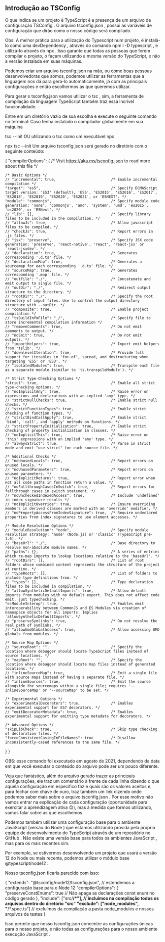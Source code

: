 ## Introdução ao TSConfig

O que indica se um projeto é TypeScript é a presença de um arquivo de configuração TSConfig . O arquivo tsconfig.json , possui as variáveis de configuração que dirão como o nosso código será compilado.

Obs: A melhor prática para a utilização do Typescript num projeto, é instalá-lo como uma devDependency , através do comando npm i -D typescript , e utilizá-lo através do npx . Isso garante que todas as pessoas que forem compilar o projeto, o façam utilizando a mesma versão do TypeScript, e não a versão instalada em suas máquinas.

Podemos criar um arquivo tsconfig.json na mão, ou como boas pessoas desenvolvedoras que somos, podemos utilizar as ferramentas que a linguagem nos dá para gerá-lo automaticamente, já com as principais configurações e então escolhermos as que queremos utilizar.

Para gerar o tsconfig.json vamos utilizar o tsc , sim, a ferramenta de compilação da linguagem TypeScript também traz essa incrível funcionalidade.

Entre em um diretório vazio de sua escolha e execute o seguinte comando no terminal:
Caso tenha instalado o compilador globalmente em sua máquina

tsc --init
OU utilizando o tsc como um executável npx

npx tsc --init
Um arquivo tsconfig.json será gerado no diretório com o seguinte conteúdo:

{
  "compilerOptions": {
    /* Visit https://aka.ms/tsconfig.json to read more about this file */

    /* Basic Options */
    // "incremental": true,                         /* Enable incremental compilation */
    "target": "es5",                                /* Specify ECMAScript target version: 'ES3' (default), 'ES5', 'ES2015', 'ES2016', 'ES2017', 'ES2018', 'ES2019', 'ES2020', 'ES2021', or 'ESNEXT'. */
    "module": "commonjs",                           /* Specify module code generation: 'none', 'commonjs', 'amd', 'system', 'umd', 'es2015', 'es2020', or 'ESNext'. */
    // "lib": [],                                   /* Specify library files to be included in the compilation. */
    // "allowJs": true,                             /* Allow javascript files to be compiled. */
    // "checkJs": true,                             /* Report errors in .js files. */
    // "jsx": "preserve",                           /* Specify JSX code generation: 'preserve', 'react-native', 'react', 'react-jsx' or 'react-jsxdev'. */
    // "declaration": true,                         /* Generates corresponding '.d.ts' file. */
    // "declarationMap": true,                      /* Generates a sourcemap for each corresponding '.d.ts' file. */
    // "sourceMap": true,                           /* Generates corresponding '.map' file. */
    // "outFile": "./",                             /* Concatenate and emit output to single file. */
    // "outDir": "./",                              /* Redirect output structure to the directory. */
    // "rootDir": "./",                             /* Specify the root directory of input files. Use to control the output directory structure with --outDir. */
    // "composite": true,                           /* Enable project compilation */
    // "tsBuildInfoFile": "./",                     /* Specify file to store incremental compilation information */
    // "removeComments": true,                      /* Do not emit comments to output. */
    // "noEmit": true,                              /* Do not emit outputs. */
    // "importHelpers": true,                       /* Import emit helpers from 'tslib'. */
    // "downlevelIteration": true,                  /* Provide full support for iterables in 'for-of', spread, and destructuring when targeting 'ES5' or 'ES3'. */
    // "isolatedModules": true,                     /* Transpile each file as a separate module (similar to 'ts.transpileModule'). */

    /* Strict Type-Checking Options */
    "strict": true,                                 /* Enable all strict type-checking options. */
    // "noImplicitAny": true,                       /* Raise error on expressions and declarations with an implied 'any' type. */
    // "strictNullChecks": true,                    /* Enable strict null checks. */
    // "strictFunctionTypes": true,                 /* Enable strict checking of function types. */
    // "strictBindCallApply": true,                 /* Enable strict 'bind', 'call', and 'apply' methods on functions. */
    // "strictPropertyInitialization": true,        /* Enable strict checking of property initialization in classes. */
    // "noImplicitThis": true,                      /* Raise error on 'this' expressions with an implied 'any' type. */
    // "alwaysStrict": true,                        /* Parse in strict mode and emit "use strict" for each source file. */

    /* Additional Checks */
    // "noUnusedLocals": true,                      /* Report errors on unused locals. */
    // "noUnusedParameters": true,                  /* Report errors on unused parameters. */
    // "noImplicitReturns": true,                   /* Report error when not all code paths in function return a value. */
    // "noFallthroughCasesInSwitch": true,          /* Report errors for fallthrough cases in switch statement. */
    // "noUncheckedIndexedAccess": true,            /* Include 'undefined' in index signature results */
    // "noImplicitOverride": true,                  /* Ensure overriding members in derived classes are marked with an 'override' modifier. */
    // "noPropertyAccessFromIndexSignature": true,  /* Require undeclared properties from index signatures to use element accesses. */

    /* Module Resolution Options */
    // "moduleResolution": "node",                  /* Specify module resolution strategy: 'node' (Node.js) or 'classic' (TypeScript pre-1.6). */
    // "baseUrl": "./",                             /* Base directory to resolve non-absolute module names. */
    // "paths": {},                                 /* A series of entries which re-map imports to lookup locations relative to the 'baseUrl'. */
    // "rootDirs": [],                              /* List of root folders whose combined content represents the structure of the project at runtime. */
    // "typeRoots": [],                             /* List of folders to include type definitions from. */
    // "types": [],                                 /* Type declaration files to be included in compilation. */
    // "allowSyntheticDefaultImports": true,        /* Allow default imports from modules with no default export. This does not affect code emit, just typechecking. */
    "esModuleInterop": true,                        /* Enables emit interoperability between CommonJS and ES Modules via creation of namespace objects for all imports. Implies 'allowSyntheticDefaultImports'. */
    // "preserveSymlinks": true,                    /* Do not resolve the real path of symlinks. */
    // "allowUmdGlobalAccess": true,                /* Allow accessing UMD globals from modules. */

    /* Source Map Options */
    // "sourceRoot": "",                            /* Specify the location where debugger should locate TypeScript files instead of source locations. */
    // "mapRoot": "",                               /* Specify the location where debugger should locate map files instead of generated locations. */
    // "inlineSourceMap": true,                     /* Emit a single file with source maps instead of having a separate file. */
    // "inlineSources": true,                       /* Emit the source alongside the sourcemaps within a single file; requires '--inlineSourceMap' or '--sourceMap' to be set. */

    /* Experimental Options */
    // "experimentalDecorators": true,              /* Enables experimental support for ES7 decorators. */
    // "emitDecoratorMetadata": true,               /* Enables experimental support for emitting type metadata for decorators. */

    /* Advanced Options */
    "skipLibCheck": true,                           /* Skip type checking of declaration files. */
    "forceConsistentCasingInFileNames": true        /* Disallow inconsistently-cased references to the same file. */
  }
}

OBS: esse comando foi executado em agosto de 2021, dependendo da data em que você executar o conteúdo do arquivo pode ser um pouco diferente.

Veja que fantástico, além do arquivo gerado trazer as principais configurações, ele traz um comentário à frente de cada linha dizendo o que aquela configuração em específico faz e quais são os valores aceitos e, para fechar com chave de ouro, traz também um link dizendo onde podemos saber mais sobre o arquivo tsconfig.json . Por esse motivo não vamos entrar na explicação de cada configuração (oportunidade para exercitar a aprendizagem ativa 😉), mas à medida que formos utilizando, vamos falar sobre as que escolhemos.

Podemos também utilizar uma configuração base para o ambiente JavaScript (versão do Node ) que estamos utilizando provida pela própria equipe de desenvolvimento do TypeScript através de um repositório no GitHub . Não existe uma versão base para todos os ambientes JavaScript , mas para os mais recentes sim.

Por exemplo, se estivermos desenvolvendo um projeto que usará a versão 12 do Node ou mais recente, podemos utilizar o módulo base @typescript/node12 .

Nosso tsconfig.json ficaria parecido com isso:

{
  "extends": "@tsconfig/node12/tsconfig.json", // estendemos a configuração base para o Node 12
  "compilerOptions": {
    "preserveConstEnums": true // Não apaga as declarações const enum no código gerado
  },
  "include": ["src/**/*"], // incluimos na compilação todos os arquivos dentro do diretório "src"
  "exclude": ["node_modules", "**/*.spec.ts"] // excluímos da compilação a pasta node_modules e nossos arquivos de testes
}

Isso permite que nosso tsconfig.json concentre as configurações únicas para o nosso projeto, e não todas as configurações para o nosso ambiente execução JavaScript .
